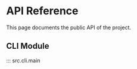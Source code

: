 # API Reference

This page documents the public API of the project.

## CLI Module

::: src.cli.main
